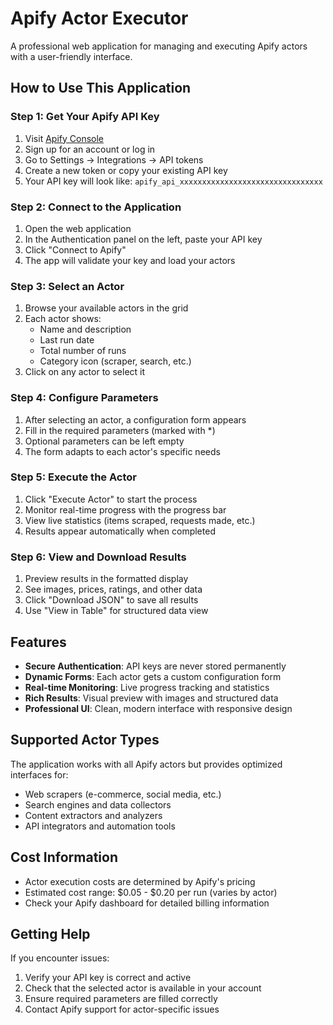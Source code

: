 # Apify Actor Executor

A professional web application for managing and executing Apify actors with a user-friendly interface.

## How to Use This Application

### Step 1: Get Your Apify API Key
1. Visit [Apify Console](https://console.apify.com/)
2. Sign up for an account or log in
3. Go to Settings → Integrations → API tokens
4. Create a new token or copy your existing API key
5. Your API key will look like: `apify_api_xxxxxxxxxxxxxxxxxxxxxxxxxxxxxxxx`

### Step 2: Connect to the Application
1. Open the web application
2. In the Authentication panel on the left, paste your API key
3. Click "Connect to Apify"
4. The app will validate your key and load your actors

### Step 3: Select an Actor
1. Browse your available actors in the grid
2. Each actor shows:
   - Name and description
   - Last run date
   - Total number of runs
   - Category icon (scraper, search, etc.)
3. Click on any actor to select it

### Step 4: Configure Parameters
1. After selecting an actor, a configuration form appears
2. Fill in the required parameters (marked with *)
3. Optional parameters can be left empty
4. The form adapts to each actor's specific needs

### Step 5: Execute the Actor
1. Click "Execute Actor" to start the process
2. Monitor real-time progress with the progress bar
3. View live statistics (items scraped, requests made, etc.)
4. Results appear automatically when completed

### Step 6: View and Download Results
1. Preview results in the formatted display
2. See images, prices, ratings, and other data
3. Click "Download JSON" to save all results
4. Use "View in Table" for structured data view

## Features

- **Secure Authentication**: API keys are never stored permanently
- **Dynamic Forms**: Each actor gets a custom configuration form
- **Real-time Monitoring**: Live progress tracking and statistics
- **Rich Results**: Visual preview with images and structured data
- **Professional UI**: Clean, modern interface with responsive design

## Supported Actor Types

The application works with all Apify actors but provides optimized interfaces for:
- Web scrapers (e-commerce, social media, etc.)
- Search engines and data collectors
- Content extractors and analyzers
- API integrators and automation tools

## Cost Information

- Actor execution costs are determined by Apify's pricing
- Estimated cost range: $0.05 - $0.20 per run (varies by actor)
- Check your Apify dashboard for detailed billing information

## Getting Help

If you encounter issues:
1. Verify your API key is correct and active
2. Check that the selected actor is available in your account
3. Ensure required parameters are filled correctly
4. Contact Apify support for actor-specific issues